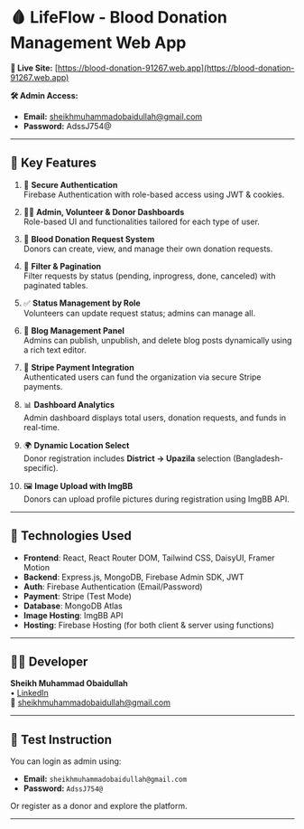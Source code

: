 # 🩸 LifeFlow - Blood Donation Management Web App

**🔗 Live Site:** [https://blood-donation-91267.web.app](https://blood-donation-91267.web.app)

**🛠 Admin Access:**
- **Email:** sheikhmuhammadobaidullah@gmail.com  
- **Password:** AdssJ754@

---

## 🚀 Key Features

1. 🔐 **Secure Authentication**  
   Firebase Authentication with role-based access using JWT & cookies.

2. 🧑‍💼 **Admin, Volunteer & Donor Dashboards**  
   Role-based UI and functionalities tailored for each type of user.

3. 📝 **Blood Donation Request System**  
   Donors can create, view, and manage their own donation requests.

4. 🔎 **Filter & Pagination**  
   Filter requests by status (pending, inprogress, done, canceled) with paginated tables.

5. ✅ **Status Management by Role**  
   Volunteers can update request status; admins can manage all.

6. 📰 **Blog Management Panel**  
   Admins can publish, unpublish, and delete blog posts dynamically using a rich text editor.

7. 💸 **Stripe Payment Integration**  
   Authenticated users can fund the organization via secure Stripe payments.

8. 📊 **Dashboard Analytics**  
   Admin dashboard displays total users, donation requests, and funds in real-time.

9. 🌍 **Dynamic Location Select**  
   Donor registration includes **District → Upazila** selection (Bangladesh-specific).

10. 🖼️ **Image Upload with ImgBB**  
    Donors can upload profile pictures during registration using ImgBB API.

---

## 🧰 Technologies Used

- **Frontend**: React, React Router DOM, Tailwind CSS, DaisyUI, Framer Motion
- **Backend**: Express.js, MongoDB, Firebase Admin SDK, JWT
- **Auth**: Firebase Authentication (Email/Password)
- **Payment**: Stripe (Test Mode)
- **Database**: MongoDB Atlas
- **Image Hosting**: ImgBB API
- **Hosting**: Firebase Hosting (for both client & server using functions)

---

## 👨‍💻 Developer

**Sheikh Muhammad Obaidullah**  
• [LinkedIn](https://www.linkedin.com/in/obaidullah30)  
📧 sheikhmuhammadobaidullah@gmail.com

---

## 📝 Test Instruction

You can login as admin using:
- **Email:** `sheikhmuhammadobaidullah@gmail.com`
- **Password:** `AdssJ754@`

Or register as a donor and explore the platform.

---

